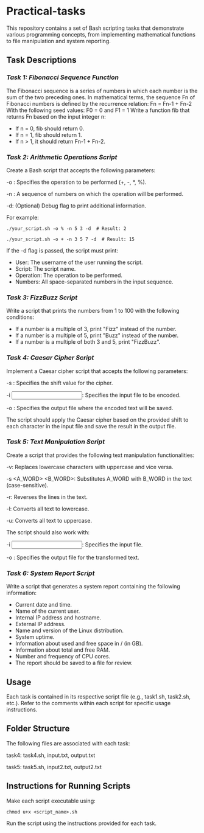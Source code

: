# Practical-tasks

This repository contains a set of Bash scripting tasks that demonstrate various programming concepts, from implementing mathematical functions to file manipulation and system reporting.

## **Task Descriptions**

### _Task 1: Fibonacci Sequence Function_

The Fibonacci sequence is a series of numbers in which each number is the sum of the two preceding ones. In mathematical terms, the sequence Fn of Fibonacci numbers is defined by the recurrence relation:
Fn = Fn-1 + Fn-2
With the following seed values:
F0 = 0 and F1 = 1
Write a function fib that returns Fn based on the input integer n:

- If n = 0, fib should return 0.
- If n = 1, fib should return 1.
- If n > 1, it should return Fn-1 + Fn-2.


### _Task 2: Arithmetic Operations Script_

Create a Bash script that accepts the following parameters:

-o <operation>: Specifies the operation to be performed (+, -, *, %).

-n <numbers>: A sequence of numbers on which the operation will be performed.

-d: (Optional) Debug flag to print additional information.

For example:

	./your_script.sh -o % -n 5 3 -d  # Result: 2

	./your_script.sh -o + -n 3 5 7 -d  # Result: 15

If the -d flag is passed, the script must print:

- User: The username of the user running the script.
- Script: The script name.
- Operation: The operation to be performed.
- Numbers: All space-separated numbers in the input sequence.

### _Task 3: FizzBuzz Script_

Write a script that prints the numbers from 1 to 100 with the following conditions:
- If a number is a multiple of 3, print "Fizz" instead of the number.
- If a number is a multiple of 5, print "Buzz" instead of the number.
- If a number is a multiple of both 3 and 5, print "FizzBuzz".

### _Task 4: Caesar Cipher Script_

Implement a Caesar cipher script that accepts the following parameters:

-s <shift>: Specifies the shift value for the cipher.

-i <input file>: Specifies the input file to be encoded.

-o <output file>: Specifies the output file where the encoded text will be saved.

The script should apply the Caesar cipher based on the provided shift to each character in the input file and save the result in the output file.

### _Task 5: Text Manipulation Script_

Create a script that provides the following text manipulation functionalities:

-v: Replaces lowercase characters with uppercase and vice versa.

-s <A_WORD> <B_WORD>: Substitutes A_WORD with B_WORD in the text (case-sensitive).

-r: Reverses the lines in the text.

-l: Converts all text to lowercase.

-u: Converts all text to uppercase.

The script should also work with:

-i <input file>: Specifies the input file.

-o <output file>: Specifies the output file for the transformed text.

### _Task 6: System Report Script_

Write a script that generates a system report containing the following information:
- Current date and time.
- Name of the current user.
- Internal IP address and hostname.
- External IP address.
- Name and version of the Linux distribution.
- System uptime.
- Information about used and free space in / (in GB).
- Information about total and free RAM.
- Number and frequency of CPU cores.
- The report should be saved to a file for review.

## **Usage**

Each task is contained in its respective script file (e.g., task1.sh, task2.sh, etc.). Refer to the comments within each script for specific usage instructions.

## **Folder Structure**

The following files are associated with each task:

task4: task4.sh, input.txt, output.txt

task5: task5.sh, input2.txt, output2.txt

## **Instructions for Running Scripts**

Make each script executable using:

	chmod u+x <script_name>.sh

Run the script using the instructions provided for each task.
